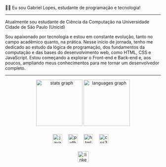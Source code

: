 👨‍💻 Eu sou Gabriel Lopes, estudante de programação e tecnologia!
<hr>

Atualmente sou estudante de Ciência da Computação na Universidade Cidade de São Paulo (Unicid)

Sou apaixonado por tecnologia e estou em constante evolução, tanto no campo acadêmico quanto, na prática. Nesse início de jornada, tenho me dedicado ao estudo da lógica de programação, dos fundamentos da computação e das bases do desenvolvimento web, como HTML, CSS e JavaScript. Estou começando a explorar o Front-end e Back-end e, aos poucos, ampliando meus conhecimentos para me tornar um desenvolvedor completo.

<hr>

<div align="center">
  <img src="https://github-readme-stats.vercel.app/api?username=lopesz06&hide_title=false&hide_rank=false&show_icons=true&include_all_commits=true&count_private=true&disable_animations=false&theme=dracula&locale=en&hide_border=false&order=1" height="150" alt="stats graph" />
  <img src="https://github-readme-stats.vercel.app/api/top-langs?username=lopesz06&locale=en&hide_title=false&layout=compact&card_width=320&langs_count=5&theme=dracula&hide_border=false&order=2" height="150" alt="languages graph"  />
</div>

###

<div align="center">
  <img src="https://cdn.jsdelivr.net/gh/devicons/devicon/icons/javascript/javascript-original.svg" height="30" alt="javascript logo"  />
  <img width="12" />
  <img src="https://cdn.jsdelivr.net/gh/devicons/devicon/icons/python/python-original.svg" height="30" alt="python logo"  />
  <img width="12" />
  <img src="https://cdn.jsdelivr.net/gh/devicons/devicon/icons/html5/html5-original.svg" height="30" alt="html5 logo"  />
  <img width="12" />
  <img src="https://cdn.jsdelivr.net/gh/devicons/devicon/icons/css3/css3-original.svg" height="30" alt="css3 logo"  />
  <img width="12" />
</div>

###

<div align="center">
  <a href = https://www.linkedin.com/in/gabriel-lopes-cordeiro-8651b1202/><img src="https://img.shields.io/static/v1?message=LinkedIn&logo=linkedin&label=&color=0077B5&logoColor=white&labelColor=&style=for-the-badge" height="35" alt="linkedin logo"  /></a>
</div>

